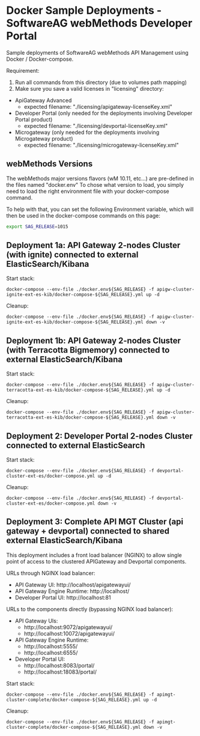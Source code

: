 # Docker Sample Deployments - SoftwareAG webMethods Developer Portal

Sample deployments of SoftwareAG webMethods API Management using Docker / Docker-compose.

Requirement: 

1) Run all commands from this directory (due to volumes path mapping)
2) Make sure you save a valid licenses in "licensing" directory:
 - ApiGateway Advanced
   - expected filename: "./licensing/apigateway-licenseKey.xml"
 - Developer Portal (only needed for the deployments involving Developer Portal product)
   - expected filename: "./licensing/devportal-licenseKey.xml"
 - Microgateway (only needed for the deployments involving Microgateway product)
   - expected filename: "./licensing/microgateway-licenseKey.xml"

## webMethods Versions

The webMethods major versions flavors (wM 10.11, etc...) are pre-defined in the files named "docker.env<version>"
To chose what version to load, you simply need to load the right environment file with your docker-compose command.

To help with that, you can set the following Environment variable, which will then be used in the docker-compose commands on this page:

```bash
export SAG_RELEASE=1015
```

## Deployment 1a: API Gateway 2-nodes Cluster (with ignite) connected to external ElasticSearch/Kibana 

Start stack:

```
docker-compose --env-file ./docker.env${SAG_RELEASE} -f apigw-cluster-ignite-ext-es-kib/docker-compose-${SAG_RELEASE}.yml up -d
```

Cleanup:

```
docker-compose --env-file ./docker.env${SAG_RELEASE} -f apigw-cluster-ignite-ext-es-kib/docker-compose-${SAG_RELEASE}.yml down -v
```

## Deployment 1b: API Gateway 2-nodes Cluster (with Terracotta Bigmemory) connected to external ElasticSearch/Kibana 

Start stack:

```
docker-compose --env-file ./docker.env${SAG_RELEASE} -f apigw-cluster-terracotta-ext-es-kib/docker-compose-${SAG_RELEASE}.yml up -d
```

Cleanup:

```
docker-compose --env-file ./docker.env${SAG_RELEASE} -f apigw-cluster-terracotta-ext-es-kib/docker-compose-${SAG_RELEASE}.yml down -v
```

## Deployment 2: Developer Portal 2-nodes Cluster connected to external ElasticSearch

Start stack:

```
docker-compose --env-file ./docker.env${SAG_RELEASE} -f devportal-cluster-ext-es/docker-compose.yml up -d
```

Cleanup:

```
docker-compose --env-file ./docker.env${SAG_RELEASE} -f devportal-cluster-ext-es/docker-compose.yml down -v
```

## Deployment 3: Complete API MGT Cluster (api gateway + devportal) connected to shared external ElasticSearch/Kibana 

This deployment includes a front load balancer (NGINX) to allow single point of access to the clustered APIGateway and Devportal components.

URLs through NGINX load balancer:
 - API Gateway UI: http://localhost/apigatewayui/
 - API Gateway Engine Runtime: http://localhost/
 - Developer Portal UI: http://localhost:81

URLs to the components directly (bypassing NGINX load balancer):
 - API Gateway UIs: 
    - http://localhost:9072/apigatewayui/
    - http://localhost:10072/apigatewayui/
 - API Gateway Engine Runtime: 
    - http://localhost:5555/
    - http://localhost:6555/
 - Developer Portal UI: 
    - http://localhost:8083/portal/
    - http://localhost:18083/portal/

Start stack:

```
docker-compose --env-file ./docker.env${SAG_RELEASE} -f apimgt-cluster-complete/docker-compose-${SAG_RELEASE}.yml up -d
```

Cleanup:

```
docker-compose --env-file ./docker.env${SAG_RELEASE} -f apimgt-cluster-complete/docker-compose-${SAG_RELEASE}.yml down -v
```
